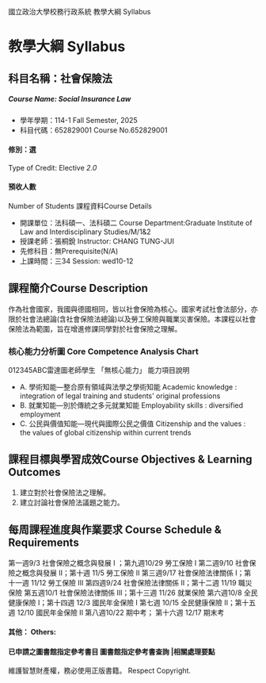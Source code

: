 國立政治大學校務行政系統 教學大綱 Syllabus
# 教學大綱 Syllabus
##  科目名稱：社會保險法
#####  Course Name: Social Insurance Law
  * 學年學期：114-1 Fall Semester, 2025 
  * 科目代碼：652829001 Course No.652829001
#### 修別：選
Type of Credit: Elective 
_2.0_
#### 預收人數
Number of Students
課程資料Course Details
  * 開課單位：法科碩一、法科碩二 Course Department:Graduate Institute of Law and Interdisciplinary Studies/M/1&2 
  * 授課老師：張桐銳 Instructor: CHANG TUNG-JUI 
  * 先修科目：無Prerequisite(N/A)
  * 上課時間：三34 Session: wed10-12
##  課程簡介Course Description
作為社會國家，我國與德國相同，皆以社會保險為核心。國家考試社會法部分，亦限於社會法總論(含社會保險法總論)以及勞工保險與職業災害保險。本課程以社會保險法為範圍，旨在增進修課同學對於社會保險之理解。
###  核心能力分析圖 Core Competence Analysis Chart
012345ABC雷達圖老師學生
「無核心能力」 
能力項目說明
  * A. 學術知能—整合原有領域與法學之學術知能 Academic knowledge : integration of legal training and students' original professions
  * B. 就業知能—別於傳統之多元就業知能 Employability skills : diversified employment
  * C. 公民與價值知能—現代與國際公民之價值 Citizenship and the values : the values of global citizenship within current trends
##  課程目標與學習成效Course Objectives & Learning Outcomes 
1. 建立對於社會保險法之理解。
2. 建立討論社會保險法議題之能力。
##  每周課程進度與作業要求 Course Schedule & Requirements
第一週9/3 社會保險之概念與發展 I ；第九週10/29 勞工保險 I
第二週9/10 社會保險之概念與發展 II；第十週 11/5 勞工保險 II
第三週9/17 社會保險法律關係 I；第十一週 11/12 勞工保險 III
第四週9/24 社會保險法律關係 II；第十二週 11/19 職災保險 
第五週10/1 社會保險法律關係 III；第十三週 11/26 就業保險
第六週10/8 全民健康保險 I；第十四週 12/3 國民年金保險 I
第七週 10/15 全民健康保險 II；第十五週 12/10 國民年金保險 II
第八週10/22 期中考； 第十六週 12/17 期末考
####  其他： Others:
####  已申請之圖書館指定參考書目  圖書館指定參考書查詢 |相關處理要點
維護智慧財產權，務必使用正版書籍。 Respect Copyright.